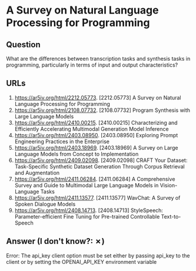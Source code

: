 # A Survey on Natural Language Processing for Programming

## Question

What are the differences between transcription tasks and synthesis tasks in programming, particularly in terms of input and output characteristics?

## URLs

1. https://ar5iv.org/html/2212.05773. [2212.05773] A Survey on Natural Language Processing for Programming
2. https://ar5iv.org/html/2108.07732. [2108.07732] Program Synthesis with Large Language Models
3. https://ar5iv.org/html/2410.00215. [2410.00215] Characterizing and Efficiently Accelerating Multimodal Generation Model Inference
4. https://ar5iv.org/html/2403.08950. [2403.08950] Exploring Prompt Engineering Practices in the Enterprise
5. https://ar5iv.org/html/2403.18969. [2403.18969] A Survey on Large Language Models from Concept to Implementation
6. https://ar5iv.org/html/2409.02098. [2409.02098] CRAFT Your Dataset: Task-Specific Synthetic Dataset Generation Through Corpus Retrieval and Augmentation
7. https://ar5iv.org/html/2411.06284. [2411.06284] A Comprehensive Survey and Guide to Multimodal Large Language Models in Vision-Language Tasks
8. https://ar5iv.org/html/2411.13577. [2411.13577] WavChat: A Survey of Spoken Dialogue Models
9. https://ar5iv.org/html/2408.14713. [2408.14713] StyleSpeech: Parameter-efficient Fine Tuning for Pre-trained Controllable Text-to-Speech

## Answer (I don't know?: ✗)

Error: The api_key client option must be set either by passing api_key to the client or by setting the OPENAI_API_KEY environment variable